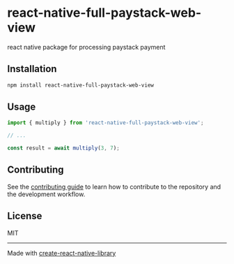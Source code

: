 # react-native-full-paystack-web-view

react native package for processing paystack payment

## Installation

```sh
npm install react-native-full-paystack-web-view
```

## Usage

```js
import { multiply } from 'react-native-full-paystack-web-view';

// ...

const result = await multiply(3, 7);
```

## Contributing

See the [contributing guide](CONTRIBUTING.md) to learn how to contribute to the repository and the development workflow.

## License

MIT

---

Made with [create-react-native-library](https://github.com/callstack/react-native-builder-bob)
